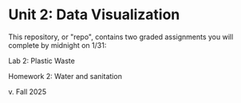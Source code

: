 # Unit 2: Data Visualization

This repository, or "repo", contains two graded assignments you will complete by midnight on 1/31:

Lab 2: Plastic Waste  

Homework 2: Water and sanitation

v. Fall 2025
